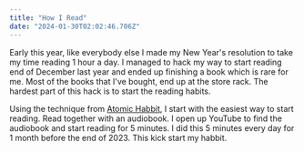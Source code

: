 ```yaml
---
title: "How I Read"
date: "2024-01-30T02:02:46.706Z"
---
```

Early this year, like everybody else I made my New Year's resolution to take my time reading 1 hour a day. I managed to hack my way to start reading end of December last year and ended up finishing a book which is rare for me. Most of the books that I've bought, end up at the store rack. The hardest part of this hack is to start the reading habits. 

Using the technique from [Atomic Habbit](https://www.markmizuro.com/posts/fokus), I start with the easiest way to start reading. Read together with an audiobook. I open up YouTube to find the audiobook and start reading for 5 minutes. I did this 5 minutes every day for 1 month before the end of 2023. This kick start my habbit. 
